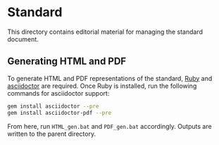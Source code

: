 # Standard

This directory contains editorial material for managing the standard document.

## Generating HTML and PDF

To generate HTML and PDF representations of the standard, [Ruby](https://www.ruby-lang.org/en/downloads)
and [asciidoctor](https://asciidoctor.org) are required.  Once Ruby is installed, run the following commands
for asciidoctor support:

```bash
gem install asciidoctor --pre
gem install asciidoctor-pdf --pre
```

From here, run `HTML_gen.bat` and `PDF_gen.bat` accordingly.  Outputs are written to the parent directory.

